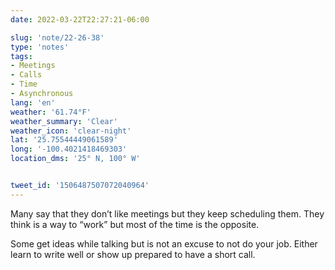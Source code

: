 ```yaml
---
date: 2022-03-22T22:27:21-06:00

slug: 'note/22-26-38'
type: 'notes'
tags:
- Meetings
- Calls
- Time
- Asynchronous
lang: 'en'
weather: '61.74°F'
weather_summary: 'Clear'
weather_icon: 'clear-night'
lat: '25.75544449061589'
long: '-100.4021418469303'
location_dms: '25° N, 100° W'


tweet_id: '1506487507072040964'
---
```

Many say that they don’t like meetings but they keep scheduling them. They think is a way to “work” but most of the time is the opposite.

Some get ideas while talking but is not an excuse to not do your job. Either learn to write well or show up prepared to have a short call.